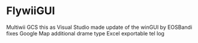 # FlywiiGUI
Multiwii GCS
this as Visual Studio made update of the winGUI by EOSBandi
fixes Google Map
additional drame type
Excel exportable tel log 
